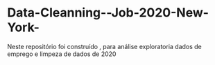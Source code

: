 # Data-Cleanning--Job-2020-New-York-
Neste repositório foi construído , para análise exploratoria dados de emprego e limpeza de dados de 2020 
